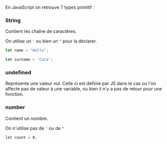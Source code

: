 En JavaScript on retrouve 7 types primitif :

### String 

Contient les chaîne de caractères.

On utilise un `'` ou bien un `"` pour la déclarer.

```javascript
let name = "Hello";

let surname = 'Caca';
```

### undefined

Représente une valeur nul. Celle ci est définie par JS dans le cas ou l'on affecte pas de valeur à une variable, ou bien il n'y a pas de retour pour une fonction.

### number

Contient un nombre.

On n'utilise pas de `'` ou de `"`

```javascript
let count = 8;
```
